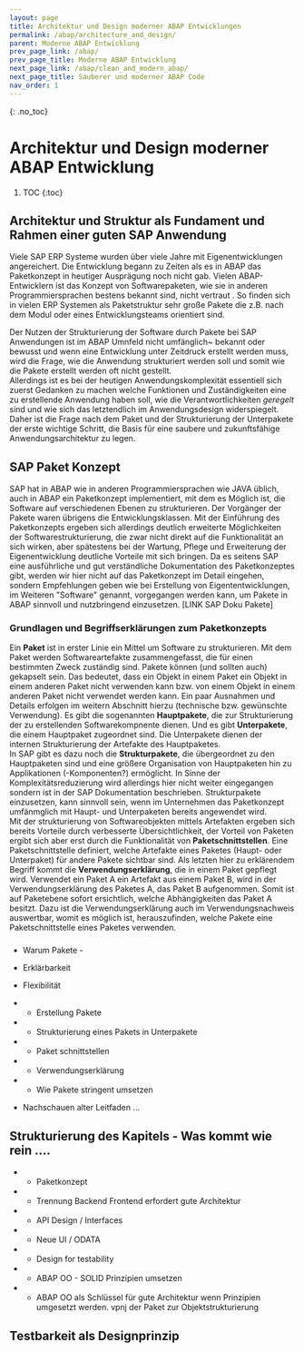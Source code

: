 ```yaml
---
layout: page
title: Architektur und Design moderner ABAP Entwicklungen
permalink: /abap/architecture_and_design/
parent: Moderne ABAP Entwicklung
prev_page_link: /abap/
prev_page_title: Moderne ABAP Entwicklung
next_page_link: /abap/clean_and_modern_abap/
next_page_title: Sauberer und moderner ABAP Code
nav_order: 1
---
```


{: .no_toc}
# Architektur und Design moderner ABAP Entwicklung

1. TOC
{:toc}

## Architektur und Struktur als Fundament und Rahmen einer guten SAP Anwendung 

 Viele SAP ERP Systeme wurden über viele Jahre mit Eigenentwicklungen angereichert. Die Entwicklung begann zu Zeiten als es in ABAP das Paketkonzept in heutiger Ausprägung noch nicht gab. Vielen ABAP-Entwicklern ist das Konzept von Softwarepaketen, wie sie in anderen Programmiersprachen bestens bekannt sind, nicht vertraut . So finden sich in vielen ERP Systemen als Paketstruktur sehr große Pakete die z.B. nach dem Modul oder eines Entwicklungsteams orientiert sind.

Der Nutzen der Strukturierung der Software durch Pakete bei SAP Anwendungen ist im ABAP Umnfeld nicht umfänglich~ bekannt oder bewusst und wenn eine Entwicklung unter Zeitdruck erstellt werden muss, wird die Frage, wie die Anwendung strukturiert werden soll und somit wie die Pakete erstellt werden oft nicht gestellt.  
 Allerdings ist es bei der heutigen Anwendungskomplexität essentiell sich zuerst Gedanken zu machen welche Funktionen und Zuständigkeiten eine zu erstellende Anwendung haben soll, wie die Verantwortlichkeiten *geregelt* sind und wie sich das letztendlich im Anwendungsdesign widerspiegelt.  
 Daher ist die Frage nach dem Paket und der Strukturierung der Unterpakete der erste wichtige Schritt, die Basis für eine saubere und zukunftsfähige Anwendungsarchitektur zu legen. 

## SAP Paket Konzept
SAP hat in ABAP wie in anderen Programmiersprachen wie JAVA üblich, auch in ABAP ein Paketkonzept implementiert, mit dem es Möglich ist, die Software auf verschiedenen Ebenen zu strukturieren. Der Vorgänger der Pakete waren übrigens die Entwicklungsklassen. Mit der Einführung des Paketkonzepts ergeben sich allerdings deutlich erweiterte Möglichkeiten der Softwarestrukturierung, die zwar nicht direkt auf die Funktionalität an sich wirken, aber spätestens bei der Wartung, Pflege und Erweiterung der Eigenentwicklung deutliche Vorteile mit sich bringen. Da es seitens SAP eine ausführliche und gut verständliche Dokumentation des Paketkonzeptes gibt, werden wir hier nicht auf das Paketkonzept im Detail eingehen, sondern Empfehlungen geben wie bei Erstellung von Eigententwicklungen, im Weiteren "Software" genannt, vorgegangen werden kann, um Pakete in ABAP sinnvoll und nutzbringend einzusetzen. 
[LINK SAP Doku Pakete]

### Grundlagen und Begriffserklärungen zum Paketkonzepts
Ein **Paket** ist in erster Linie ein Mittel um Software zu strukturieren. Mit dem Paket werden Softwareartefakte zusammengefasst, die für einen bestimmten Zweck zuständig sind. Pakete können (und sollten auch) gekapselt sein. Das bedeutet, dass ein Objekt in einem Paket ein Objekt in einem anderen Paket nicht verwenden kann bzw. von einem Objekt in einem anderen Paket nicht verwendet werden kann.
Ein paar Ausnahmen und Details erfolgen im weitern Abschnitt hierzu (technische bzw. gewünschte Verwendung).
Es gibt die sogenannten **Hauptpakete**, die zur Strukturierung der zu erstellenden Softwarekompnente dienen. Und es gibt **Unterpakete**, die einem Hauptpaket zugeordnet sind. Die Unterpakete dienen der internen Strukturierung der Artefakte des Hauptpaketes.     
In SAP gibt es dazu noch die **Strukturpakete**, die übergeordnet zu den Hauptpaketen sind und eine größere Organisation von Hauptpaketen hin zu Applikationen (-Komponenten?) ermöglicht. In Sinne der Komplexitätsreduzierung wird allerdings hier nicht weiter eingegangen sondern ist in der SAP Dokumentation beschrieben. Strukturpakete einzusetzen, kann sinnvoll sein, wenn im Unternehmen das Paketkonzept umfänmglich mit Haupt- und Unterpaketen bereits angewendet wird.  
Mit der strukturierung von Softwareobjekten mittels Artefakten ergeben sich bereits Vorteile durch verbesserte Übersichtlichkeit, der Vorteil von Paketen ergibt sich aber erst durch die Funktionalität von **Paketschnittstellen**. Eine Paketschnittstelle definiert, welche Artefakte eines Paketes (Haupt- oder Unterpaket) für andere Pakete sichtbar sind. 
Als letzten hier zu erklärendem Begriff kommt die **Verwendungserklärung**, die in einem Paket gepflegt wird. Verwendet ein Paket A ein Artefakt aus einem Paket B, wird in der Verwendungserklärung des Paketes A, das Paket B aufgenommen. Somit ist auf Paketebene sofort ersichtlich, welche Abhängigkeiten das Paket A besitzt. Dazu ist die Verwendungserklärung auch im Verwendungsnachweis auswertbar, womit es möglich ist, herauszufinden, welche Pakete eine Paketschnittstelle eines Paketes verwenden. 

### 

* Warum Pakete -

* Erklärbarkeit
* Flexibilität
* - Erstellung Pakete
* - Strukturierung eines Pakets in Unterpakete
* - Paket schnittstellen
* - Verwendungserklärung
* - Wie Pakete stringent umsetzen
*   Nachschauen alter Leitfaden ...

 ## Strukturierung des Kapitels - Was kommt wie rein ....
* - Paketkonzept
* - Trennung Backend Frontend erfordert gute Architektur
* - API Design / Interfaces 
* - Neue UI / ODATA
* - Design for testability

* - ABAP OO - SOLID Prinzipien umsetzen
* - ABAP OO als Schlüssel für gute Architektur wenn Prinzipien umgesetzt werden.  vpnj der Paket zur Objektstrukturierung


## Testbarkeit als Designprinzip 

